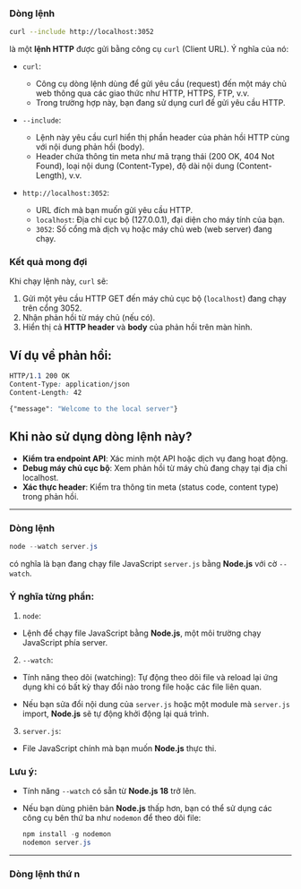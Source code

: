 ### **Dòng lệnh**

```bash
curl --include http://localhost:3052
```

là một **lệnh HTTP** được gửi bằng công cụ `curl` (Client URL). Ý nghĩa của nó:

- `curl`:
  - Công cụ dòng lệnh dùng để gửi yêu cầu (request) đến một máy chủ web thông qua các giao thức như HTTP, HTTPS, FTP, v.v.
  - Trong trường hợp này, bạn đang sử dụng curl để gửi yêu cầu HTTP.
- `--include`:

  - Lệnh này yêu cầu curl hiển thị phần header của phản hồi HTTP cùng với nội dung phản hồi (body).
  - Header chứa thông tin meta như mã trạng thái (200 OK, 404 Not Found), loại nội dung (Content-Type), độ dài nội dung (Content-Length), v.v.

- `http://localhost:3052`:
  - URL đích mà bạn muốn gửi yêu cầu HTTP.
  - `localhost`: Địa chỉ cục bộ (127.0.0.1), đại diện cho máy tính của bạn.
  - `3052`: Số cổng mà dịch vụ hoặc máy chủ web (web server) đang chạy.

### **Kết quả mong đợi**

Khi chạy lệnh này, `curl` sẽ:

1. Gửi một yêu cầu HTTP GET đến máy chủ cục bộ (`localhost`) đang chạy trên cổng 3052.
2. Nhận phản hồi từ máy chủ (nếu có).
3. Hiển thị cả **HTTP header** và **body** của phản hồi trên màn hình.

## **Ví dụ về phản hồi:**

```css
HTTP/1.1 200 OK
Content-Type: application/json
Content-Length: 42

{"message": "Welcome to the local server"}
```

## **Khi nào sử dụng dòng lệnh này?**

- **Kiểm tra endpoint API**: Xác minh một API hoặc dịch vụ đang hoạt động.
- **Debug máy chủ cục bộ**: Xem phản hồi từ máy chủ đang chạy tại địa chỉ localhost.
- **Xác thực header**: Kiểm tra thông tin meta (status code, content type) trong phản hồi.

---

### **Dòng lệnh**

```powershell
node --watch server.js
```

có nghĩa là bạn đang chạy file JavaScript `server.js` bằng **Node.js** với cờ `--watch`.

### **Ý nghĩa từng phần:**

1. `node`:

- Lệnh để chạy file JavaScript bằng **Node.js**, một môi trường chạy JavaScript phía server.

2. `--watch`:

- Tính năng theo dõi (watching): Tự động theo dõi file và reload lại ứng dụng khi có bất kỳ thay đổi nào trong file hoặc các file liên quan.

- Nếu bạn sửa đổi nội dung của `server.js` hoặc một module mà `server.js` import, **Node.js** sẽ tự động khởi động lại quá trình.

3. `server.js`:

- File JavaScript chính mà bạn muốn **Node.js** thực thi.

### **Lưu ý:**

- Tính năng `--watch` có sẵn từ **Node.js 18** trở lên.
- Nếu bạn dùng phiên bản **Node.js** thấp hơn, bạn có thể sử dụng các công cụ bên thứ ba như `nodemon` để theo dõi file:

  ```powershell
  npm install -g nodemon
  nodemon server.js
  ```

---

### **Dòng lệnh thứ n**
